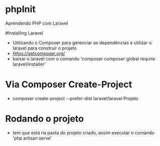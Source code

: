 # phpInit
Aprendendo PHP com Laravel

#Installing Laravel
  - Utilizando o Composer para gerenciar as dependências e utilizar o laravel para construir o projeto
  - https://getcomposer.org/
  - baixar o laravel com o comando 'composer composer global require laravel/installer'
# Via Composer Create-Project
  - composer create-project --prefer-dist laravel/laravel Projeto
  
# Rodando o projeto
  - tem que está na pasta do projeto criado, assim executar o comando 'php artisan serve'
   

